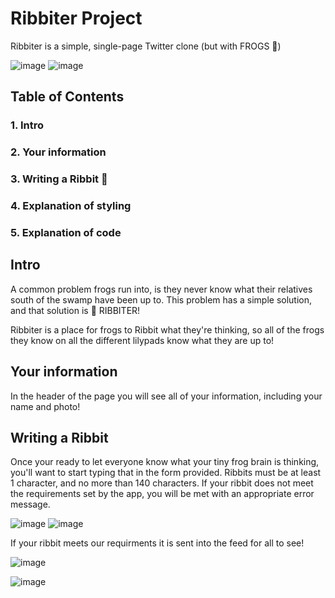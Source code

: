 # Ribbiter Project

Ribbiter is a simple, single-page Twitter clone (but with FROGS 🐸)

![image](https://github.com/DylanBrown1993/tweeter/assets/128406806/75d1a6ad-f470-4c9c-9a32-cfa99f4fb36d)
![image](https://github.com/DylanBrown1993/tweeter/assets/128406806/18f95cae-cbea-4a93-8368-a651f56e8618)

## Table of Contents
### 1. Intro
### 2. Your information
### 3. Writing a Ribbit 🐸
### 4. Explanation of styling
### 5. Explanation of code




## Intro

A common problem frogs run into, is they never know what their relatives south of the swamp have been up to. This problem has a simple solution, and that solution is 🐸 RIBBITER!

Ribbiter is a place for frogs to Ribbit what they're thinking, so all of the frogs they know on all the different lilypads know what they are up to!

## Your information

In the header of the page you will see all of your information, including your name and photo!

## Writing a Ribbit

Once your ready to let everyone know what your tiny frog brain is thinking, you'll want to start typing that in the form provided. Ribbits must be at least 1 character, and no more than 140 characters. If your ribbit does not meet the requirements set by the app, you will be met with an appropriate error message.


![image](https://github.com/DylanBrown1993/tweeter/assets/128406806/919b28df-7be8-421a-9139-6b931ca48920)
![image](https://github.com/DylanBrown1993/tweeter/assets/128406806/099a7d51-1ecd-45b1-8f93-a740edb6e12f)

If your ribbit meets our requirments it is sent into the feed for all to see!

![image](https://github.com/DylanBrown1993/tweeter/assets/128406806/d775f048-91f3-4788-8b8a-066b31b2de4d)

![image](https://github.com/DylanBrown1993/tweeter/assets/128406806/d3f2b15c-6dd8-4c6a-b856-c6f507d93d52)

